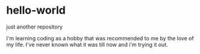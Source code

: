 # hello-world
just another repository



I'm learning coding as a hobby that was recommended to me by the love of my life.
I've never known what it was till now and i'm trying it out.
